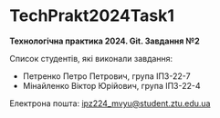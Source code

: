 # TechPrakt2024Task1
**Технологічна практика 2024. Git. Завдання №2**

Список студентів, які виконали завдання:
* Петренко Петро Петрович, група ІПЗ-22-7
* Мінайленко Віктор Юрійович, група ІПЗ-22-4

Електрона пошта: ipz224_mvyu@student.ztu.edu.ua
